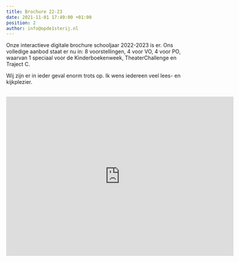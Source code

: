 ```yaml
---
title: Brochure 22-23
date: 2021-11-01 17:49:00 +01:00
position: 2
author: info@opde1sterij.nl
---
```


Onze interactieve digitale brochure schooljaar 2022-2023 is er. Ons volledige aanbod staat er nu in: 8 voorstellingen, 4 voor VO, 4 voor PO, waarvan 1 speciaal voor de Kinderboekenweek, TheaterChallenge en Traject C.

Wij zijn er in ieder geval enorm trots op. Ik wens iedereen veel lees- en kijkplezier. 
<br><br>
<iframe src="https://indd.adobe.com/embed/7f57be93-7ff3-4708-a07d-05f0129dbab7?startpage=1&allowFullscreen=true" width="610" height="428" frameborder="0" allowfullscreen=""></iframe>